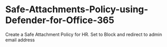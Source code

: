 # Safe-Attachments-Policy-using-Defender-for-Office-365
Create a Safe Attachment Policy for HR. Set to Block and redirect to admin email address
